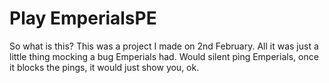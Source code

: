 # Play EmperialsPE

So what is this?
This was a project I made on 2nd February.
All it was just a little thing mocking a bug Emperials had.
Would silent ping Emperials, once it blocks the pings, it would just show you, ok.
